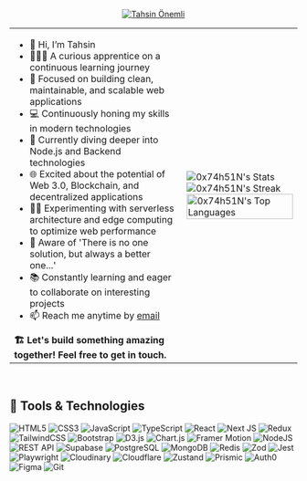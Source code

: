 <p align="center">
  <a href="https://crunchypix.com/"><img src="https://img.shields.io/badge/Tahsin%20%C3%96nemli-ReadMe-blue?style=flat&logo=github&link=https://crunchypix.com/" alt="Tahsin Önemli" /></a>
</p>


<table>
  <tr>
    <td width='60%'>
      <ul>
  <li>👋 Hi, I’m Tahsin</li>
  <li>👨🏼‍💻 A curious apprentice on a continuous learning journey</li>
  <li>🎯 Focused on building clean, maintainable, and scalable web applications</li>
  <li>💻 Continuously honing my skills in modern technologies</li>
  <li>🌱 Currently diving deeper into Node.js and Backend technologies</li>
  <li>🌐 Excited about the potential of Web 3.0, Blockchain, and decentralized applications</li>
  <li>👨‍🔬 Experimenting with serverless architecture and edge computing to optimize web performance</li>
  <li>🫠 Aware of 'There is no one solution, but always a better one...'</li>
  <li>📚 Constantly learning and eager to collaborate on interesting projects</li>
  <li>📫 Reach me anytime by <a href="mailto:tahsin.onemli@crunchypix.com">email</a></li>
</ul>
      <b>🏗 Let's build something amazing together! Feel free to get in touch.</b>
    </td>
    <td>
      <img src="https://github-readme-stats.vercel.app/api?username=0x74h51N&theme=dark&show_icons=true&hide_border=true&count_private=true" alt="0x74h51N's Stats"/>
      <br/>
      <img src="https://github-readme-streak-stats.herokuapp.com/?user=0x74h51N&theme=dark&hide_border=true" alt="0x74h51N's Streak"/>
      <br/>
      <img src="https://github-readme-stats.vercel.app/api/top-langs/?username=0x74h51N&theme=dark&show_icons=true&hide_border=true&layout=compact" alt="0x74h51N's Top Languages" width="100%"/>
    </td>
  </tr>
</table>

<br/>

## 🧰 Tools & Technologies
![HTML5](https://img.shields.io/badge/html5-%23E34F26.svg?style=for-the-badge&logo=html5&logoColor=white)
![CSS3](https://img.shields.io/badge/css3-%231572B6.svg?style=for-the-badge&logo=css3&logoColor=white)
![JavaScript](https://img.shields.io/badge/javascript-%23F7DF1E.svg?style=for-the-badge&logo=javascript&logoColor=black)
![TypeScript](https://img.shields.io/badge/typescript-%23007ACC.svg?style=for-the-badge&logo=typescript&logoColor=white)
![React](https://img.shields.io/badge/react-%2361DAFB.svg?style=for-the-badge&logo=react&logoColor=black)
![Next JS](https://img.shields.io/badge/next.js-%23000000.svg?style=for-the-badge&logo=nextdotjs&logoColor=white)
![Redux](https://img.shields.io/badge/redux-%23764ABC.svg?style=for-the-badge&logo=redux&logoColor=white)
![TailwindCSS](https://img.shields.io/badge/tailwindcss-%2338B2AC.svg?style=for-the-badge&logo=tailwind-css&logoColor=white)
![Bootstrap](https://img.shields.io/badge/bootstrap-%23563D7C.svg?style=for-the-badge&logo=bootstrap&logoColor=white)
![D3.js](https://img.shields.io/badge/d3.js-%23F9A03C.svg?style=for-the-badge&logo=d3.js&logoColor=white)
![Chart.js](https://img.shields.io/badge/chart.js-%23FF6384.svg?style=for-the-badge&logo=chartdotjs&logoColor=white)
![Framer Motion](https://img.shields.io/badge/framer%20motion-%2300BFF9.svg?style=for-the-badge&logo=framer&logoColor=white)
![NodeJS](https://img.shields.io/badge/node.js-%23339933.svg?style=for-the-badge&logo=nodedotjs&logoColor=white)
![REST API](https://img.shields.io/badge/REST%20API-%23000000.svg?style=for-the-badge&logo=flask&logoColor=white)
![Supabase](https://img.shields.io/badge/supabase-%233ECF8E.svg?style=for-the-badge&logo=supabase&logoColor=white)
![PostgreSQL](https://img.shields.io/badge/postgresql-%23336791.svg?style=for-the-badge&logo=postgresql&logoColor=white)
![MongoDB](https://img.shields.io/badge/mongodb-%2347A248.svg?style=for-the-badge&logo=mongodb&logoColor=white)
![Redis](https://img.shields.io/badge/redis-%23DC382D.svg?style=for-the-badge&logo=redis&logoColor=white)
![Zod](https://img.shields.io/badge/zod-%23007ACC.svg?style=for-the-badge)
![Jest](https://img.shields.io/badge/jest-%23C21325.svg?style=for-the-badge&logo=jest&logoColor=white)
![Playwright](https://img.shields.io/badge/playwright-%2300bfa6.svg?style=for-the-badge&logo=playwright&logoColor=white)
![Cloudinary](https://img.shields.io/badge/cloudinary-%233498DB.svg?style=for-the-badge&logo=cloudinary&logoColor=white)
![Cloudflare](https://img.shields.io/badge/cloudflare-%23F38020.svg?style=for-the-badge&logo=cloudflare&logoColor=white)
![Zustand](https://img.shields.io/badge/zustand-%2300bfa6.svg?style=for-the-badge&logo=zustand&logoColor=white)
![Prismic](https://img.shields.io/badge/prismic-%2333A9DC.svg?style=for-the-badge&logo=prismic&logoColor=white)
![Auth0](https://img.shields.io/badge/auth0-%23000000.svg?style=for-the-badge&logo=auth0&logoColor=white)
![Figma](https://img.shields.io/badge/figma-%23F24E1E.svg?style=for-the-badge&logo=figma&logoColor=white)
![Git](https://img.shields.io/badge/git-%23F05033.svg?style=for-the-badge&logo=git&logoColor=white)

 
